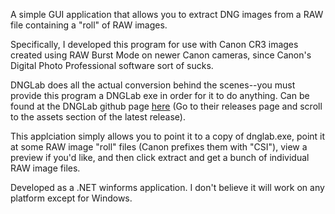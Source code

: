 A simple GUI application that allows you to extract DNG images from a RAW file containing a "roll" of RAW images. 

Specifically, I developed this program for use with Canon CR3 images created using RAW Burst Mode on newer Canon cameras, since Canon's Digital Photo Professional software sort of sucks.

DNGLab does all the actual conversion behind the scenes--you must provide this program a DNGLab exe in order for it to do anything.  Can be found at the DNGLab github page [here](https://github.com/dnglab/dnglab) (Go to their releases page and scroll to the assets section of the latest release).

This applciation simply allows you to point it to a copy of dnglab.exe, point it at some RAW image "roll" files (Canon prefixes them with "CSI"), view a preview if you'd like, and then click extract and get a bunch of individual RAW image files.

Developed as a .NET winforms application.  I don't believe it will work on any platform except for Windows.
